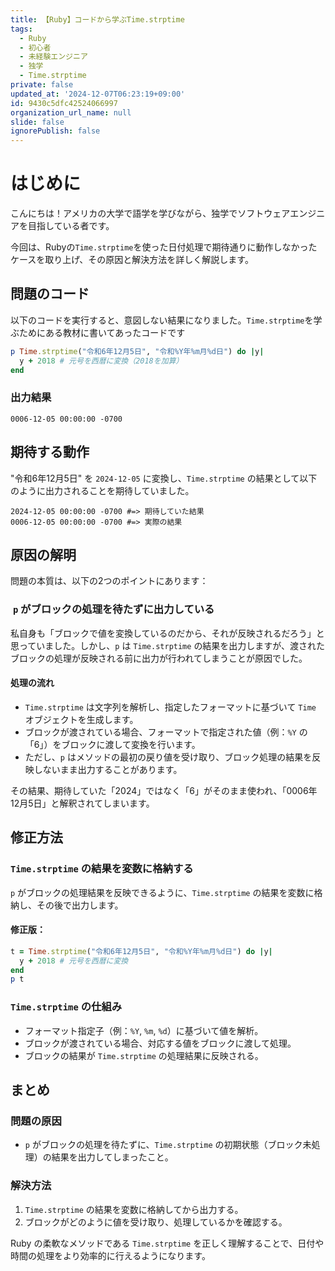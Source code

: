 ```yaml
---
title: 【Ruby】コードから学ぶTime.strptime
tags:
  - Ruby
  - 初心者
  - 未経験エンジニア
  - 独学
  - Time.strptime
private: false
updated_at: '2024-12-07T06:23:19+09:00'
id: 9430c5dfc42524066997
organization_url_name: null
slide: false
ignorePublish: false
---
```

# はじめに

こんにちは！アメリカの大学で語学を学びながら、独学でソフトウェアエンジニアを目指している者です。

今回は、Rubyの`Time.strptime`を使った日付処理で期待通りに動作しなかったケースを取り上げ、その原因と解決方法を詳しく解説します。

## 問題のコード

以下のコードを実行すると、意図しない結果になりました。`Time.strptime`を学ぶためにある教材に書いてあったコードです

```ruby
p Time.strptime("令和6年12月5日", "令和%Y年%m月%d日") do |y|
  y + 2018 # 元号を西暦に変換（2018を加算）
end
```

### 出力結果

```
0006-12-05 00:00:00 -0700
```

## 期待する動作

"令和6年12月5日" を `2024-12-05` に変換し、`Time.strptime` の結果として以下のように出力されることを期待していました。

```
2024-12-05 00:00:00 -0700 #=> 期待していた結果
0006-12-05 00:00:00 -0700 #=> 実際の結果
```

## 原因の解明

問題の本質は、以下の2つのポイントにあります：

###  `p` がブロックの処理を待たずに出力している

私自身も「ブロックで値を変換しているのだから、それが反映されるだろう」と思っていました。しかし、`p` は `Time.strptime` の結果を出力しますが、渡されたブロックの処理が反映される前に出力が行われてしまうことが原因でした。

#### 処理の流れ

- `Time.strptime` は文字列を解析し、指定したフォーマットに基づいて `Time` オブジェクトを生成します。
- ブロックが渡されている場合、フォーマットで指定された値（例：`%Y` の「6」）をブロックに渡して変換を行います。
- ただし、`p` はメソッドの最初の戻り値を受け取り、ブロック処理の結果を反映しないまま出力することがあります。

その結果、期待していた「2024」ではなく「6」がそのまま使われ、「0006年12月5日」と解釈されてしまいます。

## 修正方法

### &#x20;`Time.strptime` の結果を変数に格納する

`p` がブロックの処理結果を反映できるように、`Time.strptime` の結果を変数に格納し、その後で出力します。

#### 修正版：

```ruby
t = Time.strptime("令和6年12月5日", "令和%Y年%m月%d日") do |y|
  y + 2018 # 元号を西暦に変換
end
p t
```

### `Time.strptime` の仕組み

- フォーマット指定子（例：`%Y`, `%m`, `%d`）に基づいて値を解析。
- ブロックが渡されている場合、対応する値をブロックに渡して処理。
- ブロックの結果が `Time.strptime` の処理結果に反映される。

## まとめ

### 問題の原因

- `p` がブロックの処理を待たずに、`Time.strptime` の初期状態（ブロック未処理）の結果を出力してしまったこと。

### 解決方法

1. `Time.strptime` の結果を変数に格納してから出力する。
2. ブロックがどのように値を受け取り、処理しているかを確認する。

Ruby の柔軟なメソッドである `Time.strptime` を正しく理解することで、日付や時間の処理をより効率的に行えるようになります。






